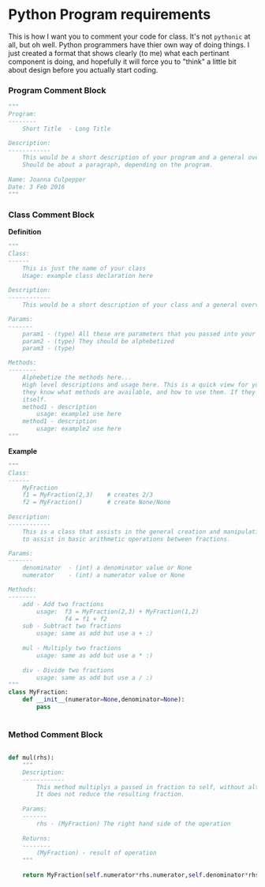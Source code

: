 # Python Program requirements 

This is how I want you to comment your code for class. It's not `pythonic` at all, but oh well. Python
programmers have thier own way of doing things. I just created a format that shows clearly (to me) what
each pertinant component is doing, and hopefully it will force you to "think" a little bit about design
before you actually start coding. 

### Program Comment Block
```python
"""
Program:
--------
    Short Title  - Long Title

Description:
------------
    This would be a short description of your program and a general overview of what you did. 
    Should be about a paragraph, depending on the program.
    
Name: Joanna Culpepper
Date: 3 Feb 2016
"""
```

### Class Comment Block

**Definition**

```python
"""
Class:
------
    This is just the name of your class 
    Usage: example class declaration here
    
Description:
------------
    This would be a short description of your class and a general overview of what it does. 

Params:
-------
    param1 - (type) All these are parameters that you passed into your class (possibly) to help construct the class
    param2 - (type) They should be alphebetized
    param3 - (type)

Methods:
--------
    Alphebetize the methods here...
    High level descriptions and usage here. This is a quick view for you or someone who's using your class so 
    they know what methods are available, and how to use them. If they need more, they can go look at the method
    itself.
    method1 - description
        usage: example1 use here
    method1 - description
        usage: example2 use here
"""
```

**Example**

```python
"""
Class:
------
    MyFraction 
    f1 = MyFraction(2,3)    # creates 2/3
    f2 = MyFraction()       # create None/None
    
Description:
------------
    This is a class that assists in the general creation and manipulation of fractions. It provides overloaded operators
    to assist in basic arithmetic operations between fractions.

Params:
-------
    denominator  - (int) a denominator value or None
    numerator    - (int) a numerator value or None

Methods:
--------
    add - Add two fractions
        usage:  f3 = MyFraction(2,3) + MyFraction(1,2)
                f4 = f1 + f2
    sub - Subtract two fractions
        usage: same as add but use a + :)
    
    mul - Multiply two fractions
        usage: same as add but use a * :)
    
    div - Divide two fractions
        usage: same as add but use a / :)
"""
class MyFraction:
    def __init__(numerator=None,denominator=None):
        pass
    
```

### Method Comment Block

```python

def mul(rhs):
    """
    Description:
    ------------
        This method multiplys a passed in fraction to self, without altering self and passes back a new fraction
        It does not reduce the resulting fraction. 
    
    Params:
    -------
        rhs - (MyFraction) The right hand side of the operation
    
    Returns:
    --------
        (MyFraction) - result of operation
    """
    
    return MyFraction(self.numerator*rhs.numerator,self.denominator*rhs.denominator)
    
```
